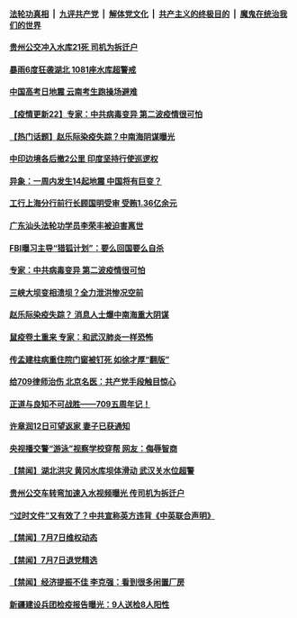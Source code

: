 ####  [法轮功真相](../../../../basic/blob/master/README.md?t=07082131) &nbsp;|&nbsp; [九评共产党](../../../../9ping.md/blob/master/README.md?t=07082131) &nbsp;|&nbsp; [解体党文化](../../../../jtdwh.md/blob/master/README.md?t=07082131)  &nbsp;|&nbsp; [共产主义的终极目的](../../../../gczydzjmd.md/blob/master/README.md?t=07082131) &nbsp;|&nbsp; [魔鬼在统治我们的世界](../../../../mgztzwmdsj.md/blob/master/README.md?t=07082131) 

#### [贵州公交冲入水库21死 司机为拆迁户](../pages/prog204/a102888839.md?t=07082131) 

#### [暴雨6度狂袭湖北 1081座水库超警戒](../pages/prog204/a102888836.md?t=07082131) 

#### [中国高考日地震 云南考生跑操场避难](../pages/prog204/a102888803.md?t=07082131) 

#### [【疫情更新22】专家：中共病毒变异 第二波疫情很可怕](../pages/prog204/a102886813.md?t=07082131) 

#### [【热门话题】赵乐际染疫失踪？中南海阴谋曝光](../pages/prog204/a102888799.md?t=07082131) 

#### [中印边境各后撤2公里 印度坚持行使巡逻权](../pages/prog204/a102888779.md?t=07082131) 

#### [异象：一周内发生14起地震 中国将有巨变？](../pages/prog204/a102888745.md?t=07082131) 

#### [工行上海分行前行长顾国明受审 受贿1.36亿余元](../pages/prog204/a102888751.md?t=07082131) 


#### [广东汕头法轮功学员李荣丰被迫害离世](../pages/prog204/a102888726.md?t=07082131) 


#### [FBI曝习主导“猎狐计划”：要么回国要么自杀](../pages/prog204/a102888646.md?t=07082131) 

#### [专家：中共病毒变异 第二波疫情很可怕](../pages/prog204/a102888638.md?t=07082131) 

#### [三峡大坝变相溃坝？全力泄洪惨况空前](../pages/prog204/a102888632.md?t=07082131) 

#### [赵乐际染疫失踪？ 消息人士爆中南海重大阴谋](../pages/prog204/a102888603.md?t=07082131) 

#### [鼠疫卷土重来 专家：和武汉肺炎一样恐怖](../pages/prog204/a102888580.md?t=07082131) 


#### [传孟建柱病重住院门窗被钉死 如徐才厚“翻版”](../pages/prog204/a102888511.md?t=07082131) 

#### [给709律师治伤 北京名医：共产党手段触目惊心](../pages/prog204/a102888462.md?t=07082131) 

#### [正道与良知不可战胜——709五周年记！](../pages/prog204/a102888434.md?t=07082131) 


#### [许章润12日可望返家 妻子已获通知](../pages/prog204/a102888178.md?t=07082131) 

#### [央视播交警“游泳”视察学校穿帮 网友：侮辱智商](../pages/prog204/a102888326.md?t=07082131) 

#### [【禁闻】湖北洪灾 黄冈水库坝体滑动 武汉关水位超警](../pages/prog204/a102888383.md?t=07082131) 

#### [贵州公交车转弯加速入水视频曝光 传司机为拆迁户](../pages/prog204/a102888192.md?t=07082131) 

#### [“过时文件”又有效了？中共宣称英方违背《中英联合声明》](../pages/prog204/a102888237.md?t=07082131) 

#### [【禁闻】7月7日维权动态](../pages/prog204/a102888307.md?t=07082131) 

#### [【禁闻】7月7日退党精选](../pages/prog204/a102888318.md?t=07082131) 

#### [【禁闻】经济提振不佳 李克强：看到很多闲置厂房](../pages/prog204/a102888275.md?t=07082131) 

#### [新疆建设兵团检疫报告曝光：9人送检8人阳性](../pages/prog204/a102888264.md?t=07082131) 

